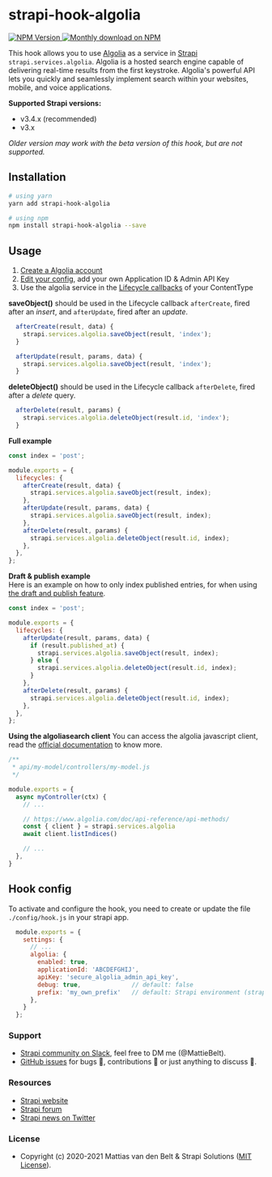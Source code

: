 # strapi-hook-algolia

<a href="https://www.npmjs.org/package/strapi-hook-algolia">
    <img src="https://img.shields.io/npm/v/strapi-hook-algolia" alt="NPM Version" />
</a>
<a href="https://www.npmjs.org/package/strapi-hook-algolia">
    <img src="https://img.shields.io/npm/dm/strapi-hook-algolia.svg" alt="Monthly download on NPM" />
</a>

This hook allows you to use [Algolia](https://algolia.com/) as a service in [Strapi](https://github.com/strapi/strapi) `strapi.services.algolia`. Algolia is a hosted search engine capable of delivering real-time results from the first keystroke. Algolia's powerful API lets you quickly and seamlessly implement search within your websites, mobile, and voice applications.

**Supported Strapi versions:**

* v3.4.x (recommended)
* v3.x

_Older version may work with the beta version of this hook, but are not supported._ 

## Installation

```bash
# using yarn
yarn add strapi-hook-algolia

# using npm
npm install strapi-hook-algolia --save
```

## Usage

1) [Create a Algolia account](https://www.algolia.com/users/sign_up)
2) [Edit your config](#hook-config), add your own Application ID & Admin API Key
3) Use the algolia service in the [Lifecycle callbacks](https://strapi.io/documentation/v3.x/concepts/models.html#lifecycle-hooks) of your ContentType

**saveObject()** should be used in the Lifecycle callback `afterCreate`, fired after an _insert_, and `afterUpdate`, fired after an _update_.
```js
  afterCreate(result, data) {
    strapi.services.algolia.saveObject(result, 'index');
  }
```
```js
  afterUpdate(result, params, data) {
    strapi.services.algolia.saveObject(result, 'index');
  }
```

**deleteObject()** should be used in the Lifecycle callback `afterDelete`, fired after a _delete_ query.
```js
  afterDelete(result, params) {
    strapi.services.algolia.deleteObject(result.id, 'index');
  }
```

**Full example**

```js
const index = 'post';

module.exports = {
  lifecycles: {
    afterCreate(result, data) {
      strapi.services.algolia.saveObject(result, index);
    },
    afterUpdate(result, params, data) {
      strapi.services.algolia.saveObject(result, index);
    },
    afterDelete(result, params) {
      strapi.services.algolia.deleteObject(result.id, index);
    },
  },
};
```

**Draft & publish example**  
Here is an example on how to only index published entries, for when using [the draft and publish feature](https://strapi.io/documentation/v3.x/concepts/draft-and-publish.html#draft-and-publish).

```js
const index = 'post';

module.exports = {
  lifecycles: {
    afterUpdate(result, params, data) {
      if (result.published_at) {
        strapi.services.algolia.saveObject(result, index);
      } else {
        strapi.services.algolia.deleteObject(result.id, index);
      }
    },
    afterDelete(result, params) {
      strapi.services.algolia.deleteObject(result.id, index);
    },
  },
};
```

**Using the algoliasearch client** 
You can access the algolia javascript client, read the [official documentation](https://www.algolia.com/doc/api-reference/api-methods/) to know more.

```js
/**
 * api/my-model/controllers/my-model.js
 */

module.exports = {
  async myController(ctx) {
    // ...

    // https://www.algolia.com/doc/api-reference/api-methods/
    const { client } = strapi.services.algolia
    await client.listIndices()

    // ...
  },
}
```


## Hook config

To activate and configure the hook, you need to create or update the file `./config/hook.js` in your strapi app.

```js
  module.exports = {
    settings: {
      // ...
      algolia: {
        enabled: true,
        applicationId: 'ABCDEFGHIJ',
        apiKey: 'secure_algolia_admin_api_key',
        debug: true,              // default: false
        prefix: 'my_own_prefix'   // default: Strapi environment (strapi.config.environment)
      },
    }
  };
```

### Support
- [Strapi community on Slack](http://slack.strapi.io), feel free to DM me (@MattieBelt).
- [GitHub issues](https://github.com/MattieBelt/strapi-hook-algolia/issues) for bugs 🐛, contributions 🔧 or just anything to discuss 💬.

### Resources
- [Strapi website](http://strapi.io/)
- [Strapi forum](https://forum.strapi.io/)
- [Strapi news on Twitter](https://twitter.com/strapijs)

### License 
- Copyright (c) 2020-2021 Mattias van den Belt & Strapi Solutions ([MIT License](LICENSE.md)).
